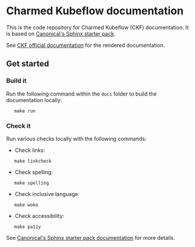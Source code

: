 # Charmed Kubeflow documentation

This is the code repository for Charmed Kubeflow (CKF) documentation.
It is based on [Canonical's Sphinx starter pack](https://github.com/canonical/sphinx-docs-starter-pack).

See [CKF official documentation](https://charmed-kubeflow.io/docs) for the rendered documentation.

## Get started

### Build it

Run the following command within the `docs` folder to build the documentation locally: 

```
   make run
```

### Check it

Run various checks locally with the following commands:

- Check links: 

```
   make linkcheck
```

- Check spelling: 

```
   make spelling
```

- Check inclusive language: 

```
   make woke
```

- Check accessibility:

```
   make pa11y
```

See [Canonical's Sphinx starter pack documentation](https://canonical-starter-pack.readthedocs-hosted.com/latest/) for more details.